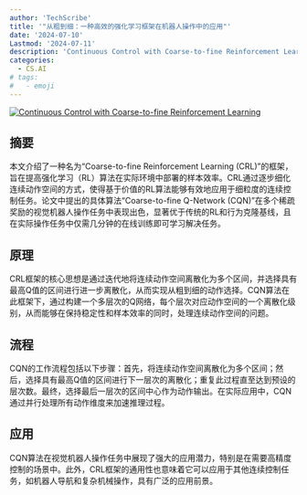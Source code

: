 ```yaml
---
author: 'TechScribe'
title: '"从粗到细：一种高效的强化学习框架在机器人操作中的应用"'
date: '2024-07-10'
Lastmod: '2024-07-11'
description: 'Continuous Control with Coarse-to-fine Reinforcement Learning'
categories:
  - CS.AI
# tags:
#   - emoji
---
```


[![Continuous Control with Coarse-to-fine Reinforcement Learning](https://arxiv-research-1301205113.cos.ap-guangzhou.myqcloud.com/images/2407.07787v1.pdf_0.jpg)](https://arxiv.org/abs/2407.07787v1)

## 摘要

本文介绍了一种名为“Coarse-to-fine Reinforcement Learning (CRL)”的框架，旨在提高强化学习（RL）算法在实际环境中部署的样本效率。CRL通过逐步细化连续动作空间的方式，使得基于价值的RL算法能够有效地应用于细粒度的连续控制任务。论文中提出的具体算法“Coarse-to-fine Q-Network (CQN)”在多个稀疏奖励的视觉机器人操作任务中表现出色，显著优于传统的RL和行为克隆基线，且在实际操作任务中仅需几分钟的在线训练即可学习解决任务。<!--more-->

## 原理

CRL框架的核心思想是通过迭代地将连续动作空间离散化为多个区间，并选择具有最高Q值的区间进行进一步离散化，从而实现从粗到细的动作选择。CQN算法在此框架下，通过构建一个多层次的Q网络，每个层次对应动作空间的一个离散化级别，从而能够在保持稳定性和样本效率的同时，处理连续动作空间的问题。

## 流程

CQN的工作流程包括以下步骤：首先，将连续动作空间离散化为多个区间；然后，选择具有最高Q值的区间进行下一层次的离散化；重复此过程直至达到预设的层次数。最终，选择最后一层次的区间中心作为动作输出。在实际应用中，CQN通过并行处理所有动作维度来加速推理过程。

## 应用

CQN算法在视觉机器人操作任务中展现了强大的应用潜力，特别是在需要高精度控制的场景中。此外，CRL框架的通用性也意味着它可以应用于其他连续控制任务，如机器人导航和复杂机械操作，具有广泛的应用前景。